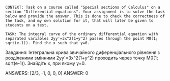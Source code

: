 ```
CONTEXT: Task on a course called "Special sections of Calculus" on a section "Differential equations". Your assignment is to solve the task below and provide the answer. This is done to check the correctness of the task, and my own solution for it, that will later be given to students on a test.

TASK: The integral curve of the ordinary differential equation with separated variables 2yy'=3x^2(1+y^2) passes through the point M0(1; sqrt(e-1)). Find the x such that y=0.
```

Завдання:
Інтегральна крива звичайного диференціального рівняння з розділеними змінними 2yy'=3x^2(1+y^2) проходить через точку M0(1; sqrt(e-1)). Знайдіть x, при якому y=0.

ANSWERS: [2/3, -1, 0, 0, 0]
ANSWER: 0
